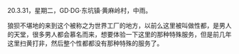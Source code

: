 <link href="../../css/style.css" rel="stylesheet" type="text/css" />

<span class="fzzy">20.3.31，星期二，GD·DG·东坑镇·黄麻岭村，中雨。

<div class="p">

狼狈不堪地的来到这个被称之为世界工厂的地方，以前么这里被叫做性都，是男人的天堂，很多男人都会慕名而来，想要体验一下这里的那种特殊服务，但是前几年这里扫黄打非，然后整个性都都没有那种特殊的服务了。


